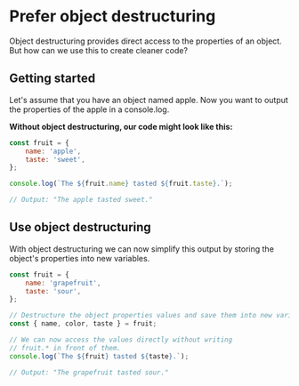 # Prefer object destructuring
Object destructuring provides direct access to the properties of an object.
But how can we use this to create cleaner code?

## Getting started

Let's assume that you have an object named apple. 
Now you want to output the properties of the apple in a console.log.

**Without object destructuring, our code might look like this:**

```js
const fruit = {
    name: 'apple',
    taste: 'sweet',
};

console.log(`The ${fruit.name} tasted ${fruit.taste}.`);

// Output: "The apple tasted sweet."
```

## Use object destructuring
With object destructuring we can now simplify this output by storing the object's properties into new variables.

```js
const fruit = {
    name: 'grapefruit',
    taste: 'sour',
};

// Destructure the object properties values and save them into new variables 
const { name, color, taste } = fruit;

// We can now access the values directly without writing 
// fruit.* in front of them.
console.log(`The ${fruit} tasted ${taste}.`);

// Output: "The grapefruit tasted sour."
```
